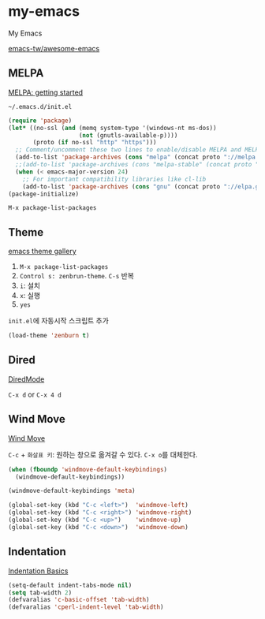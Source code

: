 # my-emacs

My Emacs

[emacs-tw/awesome-emacs](https://github.com/emacs-tw/awesome-emacs)

## MELPA

[MELPA: getting started](http://stable.melpa.org/#/getting-started)

`~/.emacs.d/init.el`

```el
(require 'package)
(let* ((no-ssl (and (memq system-type '(windows-nt ms-dos))
                    (not (gnutls-available-p))))
       (proto (if no-ssl "http" "https")))
  ;; Comment/uncomment these two lines to enable/disable MELPA and MELPA Stable as desired
  (add-to-list 'package-archives (cons "melpa" (concat proto "://melpa.org/packages/")) t)
  ;;(add-to-list 'package-archives (cons "melpa-stable" (concat proto "://stable.melpa.org/packages/")) t)
  (when (< emacs-major-version 24)
    ;; For important compatibility libraries like cl-lib
    (add-to-list 'package-archives (cons "gnu" (concat proto "://elpa.gnu.org/packages/")))))
(package-initialize)
```

`M-x package-list-packages`

## Theme

[emacs theme gallery](https://pawelbx.github.io/emacs-theme-gallery/)

1. `M-x package-list-packages`
1. `Control s: zenbrun-theme`. `C-s` 반복
1. `i`: 설치
1. `x`: 실행
1. `yes`

`init.el`에 자동시작 스크립트 추가

```el
(load-theme 'zenburn t)
```

## Dired

[DiredMode](https://www.emacswiki.org/emacs/DiredMode)

`C-x d` or `C-x 4 d`

## Wind Move

[Wind Move](https://www.emacswiki.org/emacs/WindMove)

`C-c` + `화살표 키`: 원하는 창으로 옮겨갈 수 있다.
`C-x o`를 대체한다.

```el
(when (fboundp 'windmove-default-keybindings)
  (windmove-default-keybindings))

(windmove-default-keybindings 'meta)

(global-set-key (kbd "C-c <left>")  'windmove-left)
(global-set-key (kbd "C-c <right>") 'windmove-right)
(global-set-key (kbd "C-c <up>")    'windmove-up)
(global-set-key (kbd "C-c <down>")  'windmove-down)
```

## Indentation

[Indentation Basics](https://www.emacswiki.org/emacs/IndentationBasics)

```el
(setq-default indent-tabs-mode nil)
(setq tab-width 2)
(defvaralias 'c-basic-offset 'tab-width)
(defvaralias 'cperl-indent-level 'tab-width)
```
